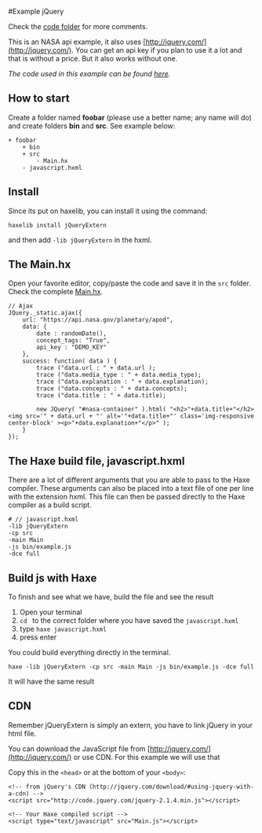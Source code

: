 #Example jQuery

Check the [code folder](https://github.com/MatthijsKamstra/haxejs/tree/master/06nasa/code) for more comments.

This is an NASA api example, it also uses [http://jquery.com/](http://jquery.com/).
You can get an api key if you plan to use it a lot and that is without a price.
But it also works without one.

_The code used in this example can be found [here](https://github.com/MatthijsKamstra/haxejs/tree/master/06nasa/code)._

## How to start

Create a folder named **foobar** (please use a better name; any name will do) and create folders **bin** and **src**.
See example below:

```
+ foobar
	+ bin
	+ src
		- Main.hx
	- javascript.hxml
```

## Install

Since its put on haxelib, you can install it using the command:

	haxelib install jQueryExtern

and then add `-lib jQueryExtern` in the hxml.



## The Main.hx

Open your favorite editor, copy/paste the code and save it in the `src` folder. 
Check the complete [Main.hx](https://github.com/MatthijsKamstra/haxejs/tree/master/06nasa/code/src/Main.hx).

```
// Ajax
JQuery._static.ajax({
	url: "https://api.nasa.gov/planetary/apod",
	data: {
		date : randomDate(),
		concept_tags: "True",
		api_key : "DEMO_KEY"
	},
	success: function( data ) {
		trace ("data.url : " + data.url );
		trace ("data.media_type : " + data.media_type);
		trace ("data.explanation : " + data.explanation);
		trace ("data.concepts : " + data.concepts);
		trace ("data.title : " + data.title);
		
		new JQuery( "#nasa-container" ).html( "<h2>"+data.title+"</h2><img src='" + data.url + "' alt='"+data.title+"' class='img-responsive center-block' ><p>"+data.explanation+"</p>" );
	}
});
```



## The Haxe build file, javascript.hxml

There are a lot of different arguments that you are able to pass to the Haxe compiler.
These arguments can also be placed into a text file of one per line with the extension hxml. This file can then be passed directly to the Haxe compiler as a build script.

```
# // javascript.hxml
-lib jQueryExtern
-cp src
-main Main
-js bin/example.js
-dce full
```


## Build js with Haxe

To finish and see what we have, build the file and see the result

1. Open your terminal
2. `cd ` to the correct folder where you have saved the `javascript.hxml` 
3. type `haxe javascript.hxml`
4. press enter


You could build everything directly in the terminal.

```
haxe -lib jQueryExtern -cp src -main Main -js bin/example.js -dce full
```

It will have the same result



## CDN

Remember jQueryExtern is simply an extern, you have to link jQuery in your html file.

You can download the JavaScript file from [http://jquery.com/](http://jquery.com/) or use CDN.
For this example we will use that


Copy this in the `<head>` or at the bottom of your `<body>`:

```
<!-- from jQuery's CDN (http://jquery.com/download/#using-jquery-with-a-cdn) -->
<script src="http://code.jquery.com/jquery-2.1.4.min.js"></script>

<!-- Your Haxe compiled script -->
<script type="text/javascript" src="Main.js"></script>
```